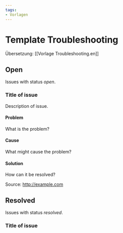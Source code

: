 ```yaml
---
tags:
- Vorlagen
---
```


# Template Troubleshooting
Übersetzung: [[Vorlage Troubleshooting.en]]

## Open

Issues with status *open*.

### Title of issue

Description of issue.

#### Problem

What is the problem?

#### Cause

What might cause the problem?

#### Solution

How can it be resolved?

Source: <http://example.com>

## Resolved

Issues with status *resolved*.

### Title of issue